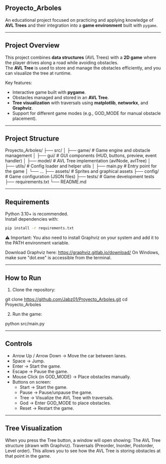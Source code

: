 ## Proyecto_Arboles

An educational project focused on practicing and applying knowledge of **AVL Trees** and their integration into a **game environment** built with `pygame`.

---

## Project Overview

This project combines **data structures** (AVL Trees) with a **2D game** where the player drives along a road while avoiding obstacles.  
The **AVL Tree** is used to store and manage the obstacles efficiently, and you can visualize the tree at runtime.

Key features:
- Interactive game built with **pygame**.
- Obstacles managed and stored in an **AVL Tree**.
- **Tree visualization** with traversals using **matplotlib**, **networkx**, and **Graphviz**.
- Support for different game modes (e.g., GOD_MODE for manual obstacle placement).

---

## Project Structure

Proyecto_Arboles/
├── src/
│   ├── game/              # Game engine and obstacle management
│   ├── gui/               # GUI components (HUD, buttons, preview, event handler)
│   ├── model/             # AVL Tree implementation (avlNode, avlTree)
│   ├── utils/             # Config loader and helper utils
│   ├── main.py            # Entry point for the game
│   └── ...
├── assets/                # Sprites and graphical assets
├── config/                # Game configuration (JSON files)
├── tests/                 # Game development tests
├── requirements.txt
└── README.md

---

## Requirements

Python 3.10+ is recommended.  
Install dependencies with:

```bash
pip install -r requirements.txt
```

⚠️ Important: You also need to install Graphviz on your system and add it to the PATH environment variable.

Download Graphviz here:
https://graphviz.gitlab.io/download/
On Windows, make sure "dot.exe" is accessible from the terminal.

---

## How to Run

1. Clone the repository:

git clone https://github.com/Jabz01/Proyecto_Arboles.git
cd Proyecto_Arboles

2. Run the game:

python src/main.py

--- 

## Controls

- Arrow Up / Arrow Down → Move the car between lanes.
- Space → Jump.
- Enter → Start the game.
- Escape → Pause the game.
- Mouse Click (in GOD_MODE) → Place obstacles manually.
- Buttons on screen:
    - Start → Start the game.
    - Pause → Pause/unpause the game.
    - Tree → Visualize the AVL Tree with traversals.
    - God → Enter GOD_MODE to place obstacles.
    - Reset → Restart the game.

---

## Tree Visualization

When you press the Tree button, a window will open showing:
The AVL Tree structure (drawn with Graphviz).
Traversals (Preorder, Inorder, Postorder, Level order).
This allows you to see how the AVL Tree is storing obstacles at that point in the game.